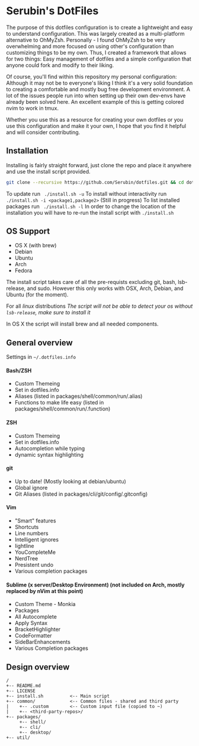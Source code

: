 # Serubin's DotFiles

The purpose of this dotfiles configuration is to create a lightweight and easy to understand configuration. This was largely created as a multi-platform alternative to OhMyZsh. Personally - I found OhMyZsh to be very overwhelming and more focused on using other's configuration than customizing things to be my own. Thus, I created a framework that allows for two things: Easy management of dotfiles and a simple configuration that anyone could fork and modify to their liking.

Of course, you'll find within this repository my personal configuration: Although it may not be to everyone's liking I think it's a very solid foundation to creating a comfortable and mostly bug free development environment. A lot of the issues people run into when setting up their own dev-envs have already been solved here. An excellent example of this is getting colored nvim to work in tmux. 

Whether you use this as a resource for creating your own dotfiles or you use this configuration and make it your own, I hope that you find it helpful and will consider contributing.

## Installation

Installing is fairly straight forward, just clone the repo and place it anywhere and use the install script provided.
```bash
git clone --recursive https://github.com/Serubin/dotfiles.git && cd dotfiles && ./install.sh
```
To update run ``` ./install.sh -u```
To install without interactivity run ``` ./install.sh -i <package1,package2> ``` (Still in progress)
To list installed packages run ``` ./install.sh -l```
In order to change the location of the installation you will have to re-run the install script with ``` ./install.sh ```


## OS Support
* OS X (with brew)
* Debian
* Ubuntu
* Arch
* Fedora

The install script takes care of all the pre-requists excluding git, bash, lsb-release, and sudo. However this only works with OSX, Arch,  Debian, and Ubuntu (for the moment). 

For all *linux* distributions
*The script will not be able to detect your os without ```lsb-release```, make sure to install it*

In OS X the script will install brew and all needed components. 

## General overview

Settings in `~/.dotfiles.info`

#### Bash/ZSH
* Custom Themeing
 * Set in dotfiles.info
*   Aliases (listed in packages/shell/common/run/.alias)
*   Functions to make life easy (listed in packages/shell/common/run/.function) 

#### ZSH
* Custom Themeing
 * Set in dotfiles.info
* Autocompletion while typing
* dynamic syntax highlighting

#### git
* Up to date! (Mostly looking at debian/ubuntu)
* Global ignore
* Git Aliases (listed in packages/cli/git/config/.gitconfig)

#### Vim
* "Smart" features
* Shortcuts
* Line numbers
* Intelligent ignores
* lightline
* YouCompleteMe
* NerdTree
* Presistent undo
* Various completion packages

#### Sublime (x server/Desktop Environment) (not included on Arch, mostly replaced by nVim at this point)
* Custom Theme - Monkia
* Packages
 * All Autocomplete
 * Apply Syntax
 * BracketHighlighter
 * CodeFormatter
 * SideBarEnhancements
 * Various Completion packages

## Design overview

```
/
+-- README.md
+-- LICENSE
+-- install.sh          <-- Main script
+-- common/             <-- Common files - shared and third party
|    +-- .custom        <-- Custom input file (copied to ~)
|    +-- <third-party-repos>/ 
+-- packages/
     +-- shell/
     +-- cli/
     +-- desktop/
+-- util/
```

